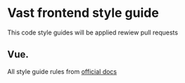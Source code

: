 # Vast frontend style guide
This code style guides will be applied rewiew pull requests

## Vue.
All style guide rules from [official docs](https://vuejs.org/style-guide/)
